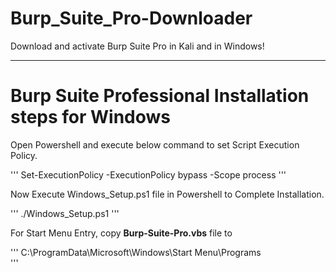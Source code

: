 # Burp_Suite_Pro-Downloader
Download and activate Burp Suite Pro in Kali and in Windows!


-------------------------------------------------------------------------------------------
# Burp Suite Professional Installation steps for Windows

Open Powershell and execute below command to set Script Execution Policy.

'''
    Set-ExecutionPolicy -ExecutionPolicy bypass -Scope process
'''

Now Execute Windows_Setup.ps1 file in Powershell to Complete Installation.

'''
    ./Windows_Setup.ps1
'''

For Start Menu Entry, copy **Burp-Suite-Pro.vbs** file to 

'''
    C:\ProgramData\Microsoft\Windows\Start Menu\Programs\
'''
